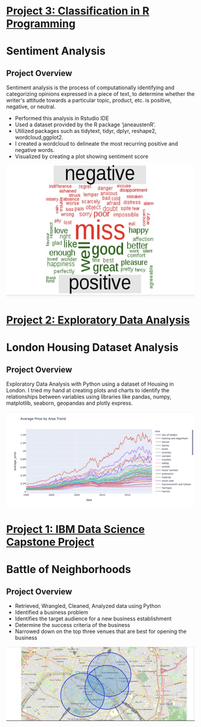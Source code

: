 
# [Project 3: Classification in R Programming](https://github.com/Esther-Ogundipe/Portfolio-Project-1/tree/develop)

# Sentiment Analysis

## Project Overview
Sentiment analysis is the process of computationally identifying and categorizing opinions expressed in a piece of text, to determine whether the writer's attitude towards a particular topic, product, etc. is positive, negative, or neutral.

* Performed this analysis in Rstudio IDE
* Used a dataset provided by the R package ‘janeaustenR’.
* Utilized packages such as tidytext, tidyr, dplyr, reshape2, wordcloud,ggplot2.
* I created a wordcloud to delineate the most recurring positive and negative words. 
* Visualized by creating a plot showing sentiment score 

![](/word_cloud.png) 

# [Project 2: Exploratory Data Analysis](https://www.kaggle.com/estherogundipe/london-housing-dataset-eda)

# London Housing Dataset Analysis

## Project Overview
Exploratory Data Analysis with Python using a dataset of Housing in London. I tried my hand at creating plots and charts to identify the relationships between variables using libraries like pandas, numpy, matplotlib, seaborn, geopandas and plotly express.

![](/image_london_housing.png)

# [Project 1: IBM Data Science Capstone Project](https://github.com/Esther-Ogundipe/Data-Science-Porfolio)

# Battle of Neighborhoods

## Project Overview
* Retrieved, Wrangled, Cleaned, Analyzed data using Python
* Identified a business problem 
* Identifies the target audience for a new business establishment
* Determine the success criteria of the business
* Narrowed down on the top three venues that are best for opening the business

![](/battle_of_neighborhods.png)



